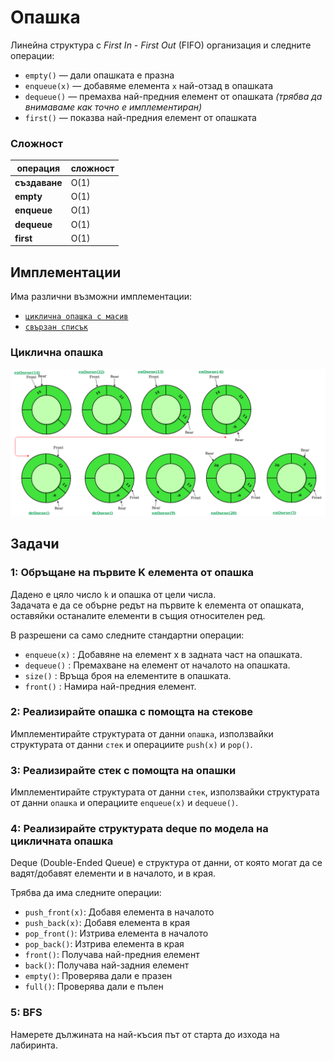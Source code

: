 # Опашка
Линейна структура с *First In - First Out* (FIFO) организация и следните операции:

- `empty()` — дали опашката е празна
- `enqueue(x)` — добавяме елемента `x` най-отзад в опашката
- `dequeue()` — премахва най-предния елемент от опашката *(трябва да внимаваме как точно е имплементиран)*
- `first()` — показва най-предния елемент от опашката

### Сложност
| операция | сложност |
|---|---|
|**създаване**| О(1) |
| **empty** | O(1) |
| **enqueue** | O(1) |
| **dequeue** | O(1) |
| **first** | O(1) |

## Имплементации
Има различни възможни имплементации:
 - [`циклична опашка с масив`](implementations/CircularQueue.h)
 - [`свързан списък`](implementations/LinkedQueue.h)

### Циклична опашка
![Циклична опашка](circular_queue.png)

## Задачи
### 1: Обръщане на първите K елемента от опашка

Дадено е цяло число `k` и опашка от цели числа.       
Задачата е да се обърне редът на първите k елемента от опашката, оставяйки останалите елементи в същия относителен ред.

В разрешени са само следните стандартни операции:
- `enqueue(x)` : Добавяне на елемент x в задната част на опашката.
- `dequeue()` : Премахване на елемент от началото на опашката.
- `size()` : Връща броя на елементите в опашката.
- `front()` : Намира най-предния елемент.

### 2: Реализирайте опашка с помощта на стекове
Имплементирайте структурата от данни `опашка`, използвайки структурата от данни `стек` и операциите `push(x)` и `pop()`. 

### 3: Реализирайте стек с помощта на опашки
Имплементирайте структурата от данни `стек`, използвайки структурата от данни `опашка` и операциите `enqueue(x)` и `dequeue()`. 

### 4: Реализирайте структурата deque по модела на цикличната опашка
Deque (Double-Ended Queue) е структура от данни, от която могат да се вадят/добавят елементи и в началото, и в края.    

Трябва да има следните операции:
- `push_front(x)`: Добавя елемента в началото
- `push_back(x)`: Добавя елемента в края
- `pop_front()`: Изтрива елемента в началото
- `pop_back()`: Изтрива елемента в края
- `front()`: Получава най-предния елемент
- `back()`: Получава най-задния елемент
- `empty()`: Проверява дали е празен
- `full()`: Проверява дали е пълен

### 5: BFS
Намерете дължината на най-късия път от старта до изхода на лабиринта.
